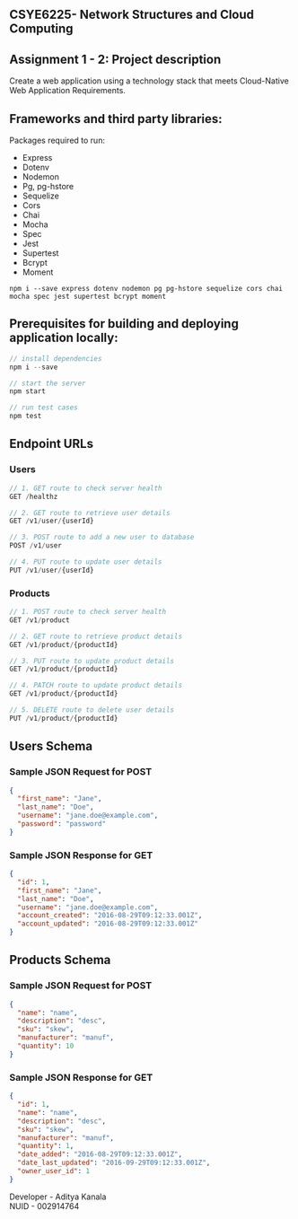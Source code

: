 ## CSYE6225- Network Structures and Cloud Computing

## Assignment 1 - 2: Project description

Create a web application using a technology stack that meets Cloud-Native Web Application Requirements.

## Frameworks and third party libraries:

Packages required to run:
- Express
- Dotenv
- Nodemon
- Pg, pg-hstore
- Sequelize
- Cors
- Chai
- Mocha
- Spec
- Jest
- Supertest
- Bcrypt
- Moment
  
```
npm i --save express dotenv nodemon pg pg-hstore sequelize cors chai mocha spec jest supertest bcrypt moment
```

## Prerequisites for building and deploying application locally:

```javascript
// install dependencies
npm i --save

// start the server
npm start

// run test cases
npm test
```

## Endpoint URLs

### Users

```javascript
// 1. GET route to check server health
GET /healthz

// 2. GET route to retrieve user details
GET /v1/user/{userId}

// 3. POST route to add a new user to database
POST /v1/user

// 4. PUT route to update user details
PUT /v1/user/{userId}
```

### Products

```javascript
// 1. POST route to check server health
GET /v1/product

// 2. GET route to retrieve product details
GET /v1/product/{productId}

// 3. PUT route to update product details
GET /v1/product/{productId}

// 4. PATCH route to update product details
GET /v1/product/{productId}

// 5. DELETE route to delete user details
PUT /v1/product/{productId}
```


## Users Schema
### Sample JSON Request for POST


```json
{
  "first_name": "Jane",
  "last_name": "Doe",
  "username": "jane.doe@example.com",
  "password": "password"
}
```

### Sample JSON Response for GET
```json
{
  "id": 1,
  "first_name": "Jane",
  "last_name": "Doe",
  "username": "jane.doe@example.com",
  "account_created": "2016-08-29T09:12:33.001Z",
  "account_updated": "2016-08-29T09:12:33.001Z"
}
```

## Products Schema
### Sample JSON Request for POST
```json
{
  "name": "name",
  "description": "desc",
  "sku": "skew",
  "manufacturer": "manuf",
  "quantity": 10
}
```

### Sample JSON Response for GET
```json
{
  "id": 1,
  "name": "name",
  "description": "desc",
  "sku": "skew",
  "manufacturer": "manuf",
  "quantity": 1,
  "date_added": "2016-08-29T09:12:33.001Z",
  "date_last_updated": "2016-09-29T09:12:33.001Z",
  "owner_user_id": 1
}
```

Developer - Aditya Kanala <br>
NUID - 002914764 </br>
